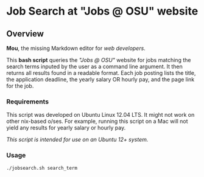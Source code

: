 # Job Search at "Jobs @ OSU" website

## Overview

**Mou**, the missing Markdown editor for *web developers*.

This **bash script** queries the *"Jobs @ OSU"* website for jobs matching the search terms inputed by the user as a command line argument. It then returns all results found in a readable format. Each job posting lists the title, the application deadline, the yearly salary OR hourly pay, and the page link for the job.

### Requirements
This script was developed on Ubuntu Linux 12.04 LTS. It might not work on other nix-based o/ses. For example, running this script on a Mac will not yield any results for yearly salary or hourly pay.

*This script is intended for use on an Ubuntu 12+ system.*

### Usage
`./jobsearch.sh search_term`